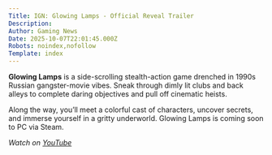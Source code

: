 ```yaml
---
Title: IGN: Glowing Lamps - Official Reveal Trailer
Description: 
Author: Gaming News
Date: 2025-10-07T22:01:45.000Z
Robots: noindex,nofollow
Template: index
---
```

<p><strong>Glowing Lamps</strong> is a side-scrolling stealth-action game drenched in 1990s Russian gangster-movie vibes. Sneak through dimly lit clubs and back alleys to complete daring objectives and pull off cinematic heists.</p>

<p>Along the way, you’ll meet a colorful cast of characters, uncover secrets, and immerse yourself in a gritty underworld. Glowing Lamps is coming soon to PC via Steam.</p>

<p><em>Watch on <a href="https://www.youtube.com/watch?v=CTuEP7_4sAw" rel="noopener noreferrer">YouTube</a></em></p>

